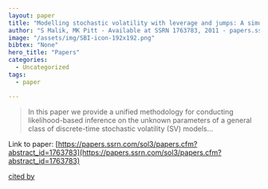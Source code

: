 ```yaml
---
layout: paper
title: "Modelling stochastic volatility with leverage and jumps: A simulated maximum likelihood approach via particle filtering"
author: "S Malik, MK Pitt - Available at SSRN 1763783, 2011 - papers.ssrn.com"
image: "/assets/img/SBI-icon-192x192.png"
bibtex: "None"
hero_title: "Papers"
categories:
  - Uncategorized
tags:
  - paper

---
```

>In this paper we provide a unified methodology for conducting likelihood-based inference on the unknown parameters of a general class of discrete-time stochastic volatility (SV) models…

Link to paper: [https://papers.ssrn.com/sol3/papers.cfm?abstract_id=1763783](https://papers.ssrn.com/sol3/papers.cfm?abstract_id=1763783)

[cited by](https://scholar.google.com/scholar?cites=2680784376666818594&as_sdt=2005&sciodt=0,5&hl=en&num=20)
